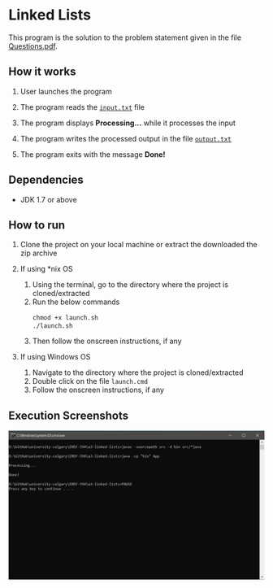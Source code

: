 # Linked Lists

This program is the solution to the problem statement given in the file [Questions.pdf](Questions.pdf).



## How it works

1. User launches the program

1. The program reads the [`input.txt`](input.txt) file

1. The program displays <b>Processing...</b> while it processes the input

1. The program writes the processed output in the file [`output.txt`](output.txt)

1. The program exits with the message <b>Done!</b>



## Dependencies

+ JDK 1.7 or above



## How to run

1. Clone the project on your local machine or extract the downloaded the zip archive

1. If using *nix OS
   1. Using the terminal, go to the directory where the project is cloned/extracted
   1. Run the below commands
      ```shell
      chmod +x launch.sh
      ./launch.sh
      ```
   1. Then follow the onscreen instructions, if any

1. If using Windows OS
   1. Navigate to the directory where the project is cloned/extracted
   1. Double click on the file `launch.cmd`
   1. Follow the onscreen instructions, if any



## Execution Screenshots

![Screenshot](Screenshots/pic1.png)
